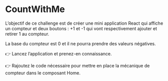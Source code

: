 # CountWithMe



L’objectif de ce challenge est de créer une mini application React qui affiche un compteur et deux boutons : +1 et -1 qui vont respectivement ajouter et retirer 1 au compteur.

La base du compteur est 0 et il ne pourra prendre des valeurs négatives.


👉  Lancez l’application et prenez-en connaissance.


👉  Rajoutez le code nécessaire pour mettre en place la mécanique de compteur dans le composant Home.



